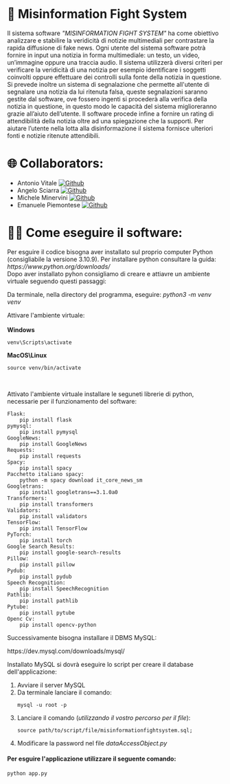 <html>
<body>
<h1> 📰 Misinformation Fight System</h1>
<p>Il sistema software <i>"MISINFORMATION FIGHT SYSTEM"</i> ha come obiettivo analizzare e stabilire la veridicità di notizie multimediali per contrastare la rapida diffusione di fake news.
Ogni utente del sistema software potrà fornire in input una notizia in forma multimediale: un testo, un video, un’immagine oppure una traccia audio.
Il sistema utilizzerà diversi criteri per verificare la veridicità di una notizia per esempio identificare i soggetti coinvolti oppure effettuare dei controlli sulla fonte della notizia in questione.
Si prevede inoltre un sistema di segnalazione che permette all'utente di segnalare una notizia da lui ritenuta falsa, queste segnalazioni saranno gestite dal software, ove fossero ingenti si procederà alla verifica della notizia in questione, in questo modo le capacità del sistema miglioreranno grazie all’aiuto dell’utente.
Il software procede infine a fornire un rating di attendibilità della notizia oltre ad una spiegazione che la supporti. Per aiutare l’utente nella lotta alla disinformazione il sistema fornisce ulteriori fonti e notizie ritenute attendibili. 
</p>



<h1>🌐 Collaborators:</h1>
<ul>
	<li>Antonio Vitale 
 	<a href="https://github.com/vitalelele">
		<img src="https://camo.githubusercontent.com/8fdc8a65f5384d2285b19d3985fa80f21c23634c6de3a0f0d2aff988c96bef9f/68747470733a2f2f696d672e736869656c64732e696f2f62616467652f4769744875622d3130303030303f6c6f676f3d676974687562266c6f676f436f6c6f723d7768697465" alt="Github" data-canonical-src="https://img.shields.io/badge/GitHub-100000?logo=github&amp;logoColor=white" style="max-width: 100%;">
  	</a>
   </li>
   	<li>Angelo Sciarra 
 	<a href="https://github.com/Angelo-Sciarra">
		<img src="https://camo.githubusercontent.com/8fdc8a65f5384d2285b19d3985fa80f21c23634c6de3a0f0d2aff988c96bef9f/68747470733a2f2f696d672e736869656c64732e696f2f62616467652f4769744875622d3130303030303f6c6f676f3d676974687562266c6f676f436f6c6f723d7768697465" alt="Github" data-canonical-src="https://img.shields.io/badge/GitHub-100000?logo=github&amp;logoColor=white" style="max-width: 100%;">
  	</a>
   </li>
	<li>Michele Minervini
 	<a href="https://github.com/MicheleMinervini06">
		<img src="https://camo.githubusercontent.com/8fdc8a65f5384d2285b19d3985fa80f21c23634c6de3a0f0d2aff988c96bef9f/68747470733a2f2f696d672e736869656c64732e696f2f62616467652f4769744875622d3130303030303f6c6f676f3d676974687562266c6f676f436f6c6f723d7768697465" alt="Github" data-canonical-src="https://img.shields.io/badge/GitHub-100000?logo=github&amp;logoColor=white" style="max-width: 100%;">
  	</a>
   </li>
   	<li>Emanuele Piemontese
 	 	<a href="https://github.com/EmanuelePiemontese">
		<img src="https://camo.githubusercontent.com/8fdc8a65f5384d2285b19d3985fa80f21c23634c6de3a0f0d2aff988c96bef9f/68747470733a2f2f696d672e736869656c64732e696f2f62616467652f4769744875622d3130303030303f6c6f676f3d676974687562266c6f676f436f6c6f723d7768697465" alt="Github" data-canonical-src="https://img.shields.io/badge/GitHub-100000?logo=github&amp;logoColor=white" style="max-width: 100%;">
  	</a>
		
   </li>

	
</ul>


<h1>👨‍💻 Come eseguire il software:</h1>
<p>
Per esguire il codice bisogna aver installato sul proprio computer Python (consigliabile la versione 3.10.9). 
Per installare python consultare la guida: <i>https://www.python.org/downloads/</i><br>
Dopo aver installato pyhon consigliamo di creare e attiavre un ambiente virtuale seguendo questi passaggi:
</p>

Da terminale, nella directory del programma, eseguire: <i>python3 -m venv venv</i>

Attivare l'ambiente virtuale: <br><br>
<b>Windows</b> 
	
	venv\Scripts\activate
	
<b>MacOS\Linux</b> 	
		
	source venv/bin/activate

  <br>
		
 <p>Attivato l'ambiente virtuale installare le seguneti librerie di python, necessarie per il funzionamento del software:</p>
 
 	Flask: 
  		pip install flask
	pymysql: 
 		pip install pymysql
	GoogleNews: 
 		pip install GoogleNews
	Requests: 
 		pip install requests
	Spacy: 
 		pip install spacy
	Pacchetto italiano spacy: 
 		python -m spacy download it_core_news_sm
	Googletrans: 
 		pip install googletrans==3.1.0a0
	Transformers: 
 		pip install transformers
	Validators: 
 		pip install validators
	TensorFlow: 
 		pip install TensorFlow 
	PyTorch: 
 		pip install torch
	Google Search Results: 
 		pip install google-search-results
	Pillow: 
 		pip install pillow
	Pydub: 
 		pip install pydub
	Speech Recognition: 
 		pip install SpeechRecognition
	Pathlib: 
 		pip install pathlib
	Pytube: 
 		pip install pytube
	Openc Cv: 
 		pip install opencv-python
   
<p>Successivamente bisogna installare il DBMS MySQL: <p>
	https://dev.mysql.com/downloads/mysql/
 
<p>Installato MySQL si dovrà eseguire lo script per creare il database dell'applicazione:</p>
<ol>
<li> Avviare il server MySQL </li>
<li> Da terminale lanciare il comando:  
	
	mysql -u root -p 
 
<li> Lanciare il comando (<i>utilizzando il vostro percorso per il file</i>): 
	
	source path/to/script/file/misinformationfightsystem.sql;
<li> Modificare la password nel file <i>dataAccessObject.py</i> </li>
 </ol>
<h4>Per esguire l'applicazione utilizzare il seguente comando: </h4>

	python app.py
</body>
</html>


